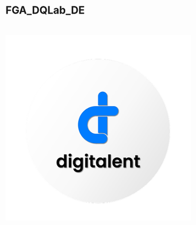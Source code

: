 # FGA_DQLab_DE
<br />
<p align="center">
  <a href='https://digitalent.kominfo.go.id/'><img src="logo_digitalent.png"></a>
</p>

<br />


